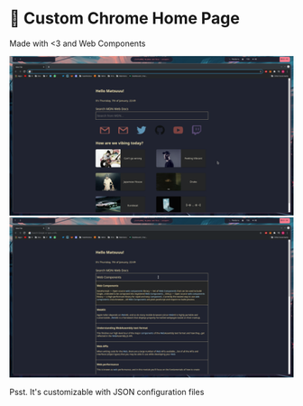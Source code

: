 # 🎁 Custom Chrome Home Page

Made with <3 and Web Components

![Example](assets/example.png)
![Example](assets/example_2.png)

Psst. It's customizable with JSON configuration files
